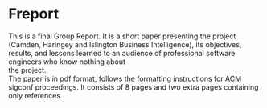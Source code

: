 # Freport
This is a final Group	Report. It is  a	short	paper	presenting	the project (Camden, Haringey and Islington Business Intelligence),	its	objectives,	results,	and	
lessons	learned	to	an	audience	of	professional	software	engineers who	know	nothing	about	
the	project.	
The	paper	is in	pdf	format,	follows the	formatting	instructions	for	ACM	
sigconf	proceedings. It consists of 8	pages and	two	
extra	pages	containing	only	references.

